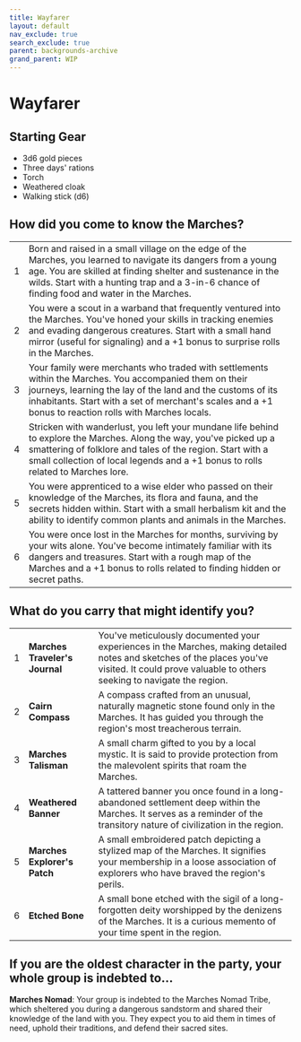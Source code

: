 ```yaml
---
title: Wayfarer
layout: default
nav_exclude: true
search_exclude: true
parent: backgrounds-archive
grand_parent: WIP
---
```



# Wayfarer

## Starting Gear

- 3d6 gold pieces
- Three days' rations
- Torch
- Weathered cloak
- Walking stick (d6)

## How did you come to know the Marches?

|      |                                                              |
| ---- | ------------------------------------------------------------ |
| 1    | Born and raised in a small village on the edge of the Marches, you learned to navigate its dangers from a young age. You are skilled at finding shelter and sustenance in the wilds. Start with a hunting trap and a 3-in-6 chance of finding food and water in the Marches. |
| 2    | You were a scout in a warband that frequently ventured into the Marches. You've honed your skills in tracking enemies and evading dangerous creatures. Start with a small hand mirror (useful for signaling) and a +1 bonus to surprise rolls in the Marches. |
| 3    | Your family were merchants who traded with settlements within the Marches. You accompanied them on their journeys, learning the lay of the land and the customs of its inhabitants. Start with a set of merchant's scales and a +1 bonus to reaction rolls with Marches locals. |
| 4    | Stricken with wanderlust, you left your mundane life behind to explore the Marches. Along the way, you've picked up a smattering of folklore and tales of the region. Start with a small collection of local legends and a +1 bonus to rolls related to Marches lore. |
| 5    | You were apprenticed to a wise elder who passed on their knowledge of the Marches, its flora and fauna, and the secrets hidden within. Start with a small herbalism kit and the ability to identify common plants and animals in the Marches. |
| 6    | You were once lost in the Marches for months, surviving by your wits alone. You've become intimately familiar with its dangers and treasures. Start with a rough map of the Marches and a +1 bonus to rolls related to finding hidden or secret paths. |

## What do you carry that might identify you?

|      |                                |                                                              |
| ---- | ------------------------------ | ------------------------------------------------------------ |
| 1    | **Marches Traveler's Journal** | You've meticulously documented your experiences in the Marches, making detailed notes and sketches of the places you've visited. It could prove valuable to others seeking to navigate the region. |
| 2    | **Cairn Compass**              | A compass crafted from an unusual, naturally magnetic stone found only in the Marches. It has guided you through the region's most treacherous terrain. |
| 3    | **Marches Talisman**           | A small charm gifted to you by a local mystic. It is said to provide protection from the malevolent spirits that roam the Marches. |
| 4    | **Weathered Banner**           | A tattered banner you once found in a long-abandoned settlement deep within the Marches. It serves as a reminder of the transitory nature of civilization in the region. |
| 5    | **Marches Explorer's Patch**   | A small embroidered patch depicting a stylized map of the Marches. It signifies your membership in a loose association of explorers who have braved the region's perils. |
| 6    | **Etched Bone**                | A small bone etched with the sigil of a long-forgotten deity worshipped by the denizens of the Marches. It is a curious memento of your time spent in the region. |

## If you are the oldest character in the party, your whole group is indebted to...

**Marches Nomad**: Your group is indebted to the Marches Nomad Tribe, which sheltered you during a dangerous sandstorm and shared their knowledge of the land with you. They expect you to aid them in times of need, uphold their traditions, and defend their sacred sites.